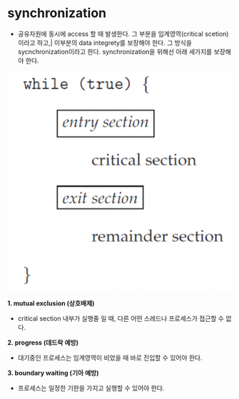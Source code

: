 # synchronization

- 공유자원에 동시에 access 할 때 발생한다. 그 부분을 임계영역(critical scetion) 이라고 하고,|
  이부분의 data integrety를 보장해야 한다. 그 방식을 sycnchronization이라고 한다.
  synchronization을 위해선 아래 세가지를 보장해야 한다.

![스크린샷 2023-08-22 오전 9.16.20](../img/synchronization-01.png)



**1. mutual exclusion (상호배제)**

- critical section 내부가 실행줄 일 때, 다른 어떤 스레드나 프로세스가 접근할 수 없다.

**2. progress (데드락 예방)**

- 대기중인 프로세스는 임계영역이 비었을 때 바로 진입할 수 있어야 한다.

**3. boundary waiting (기아 예방)**

- 프로세스는 일정한 기한을 가지고 실행할 수 있어야 한다.